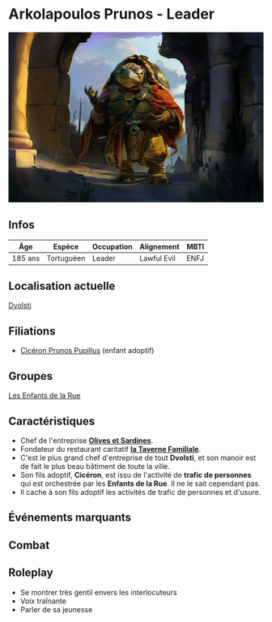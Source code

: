 # Arkolapoulos Prunos - Leader
![Arkolapoulos Prunos](../../../_images/Arkolapoulos.png)

## Infos 
| Âge | Espèce | Occupation | Alignement | MBTI |
| --- | ------ | ---------- | ---------- | ---- |
| 185 ans | Tortuguéen | Leader | Lawful Evil | ENFJ |

## Localisation actuelle
[Dvolsti](../../VILLES/Dvolsti.md)

## Filiations
* [Cicéron Prunos Pupillus](./Cicéron_Prunos_Pupillus.md) (enfant adoptif)

## Groupes 
[Les Enfants de la Rue](./_Organisation.md)

## Caractéristiques
* Chef de l'entreprise [**Olives et Sardines**](../../VILLES/Dvolsti.md#olives-et-sardines).
* Fondateur du restaurant caritatif [**la Taverne Familiale**](../../VILLES/Dvolsti.md#la-taverne-familiale).
* C'est le plus grand chef d'entreprise de tout **Dvolsti**, et son manoir est de fait le plus beau bâtiment de toute la ville.
* Son fils adoptif, **Cicéron**,  est issu de l'activité de **trafic de personnes** qui est orchestrée par les **Enfants de la Rue**. Il ne le sait cependant pas.
* Il cache à son fils adoptif les activités de trafic de personnes et d'usure.

## Événements marquants

## Combat

## Roleplay
* Se montrer très gentil envers les interlocuteurs
* Voix traînante
* Parler de sa jeunesse